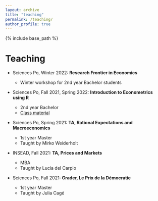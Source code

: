 ```yaml
---
layout: archive
title: "teaching"
permalink: /teaching/
author_profile: true
---
```


{% include base_path %}

Teaching
======
 * Sciences Po, Winter 2022: **Research Frontier in Economics**
   * Winter workshop for 2nd year Bachelor students
   
 * Sciences Po, Fall 2021, Spring 2022: **Introduction to Econometrics using R**
   * 2nd year Bachelor
   * [Class material](https://github.com/ScPoEcon/ScPoEconometrics-Slides)
   
 * Sciences Po, Spring 2021: **TA, Rational Expectations and Macroeconomics**
   * 1st year Master
   * Taught by Mirko Weiderholt
   
 * INSEAD, Fall 2021: **TA, Prices and Markets**
   * MBA
   * Taught by Lucia del Carpio   
   
 * Sciences Po, Fall 2021: **Grader, Le Prix de la Démocratie**
   * 1st year Master
   * Taught by Julia Cagé


